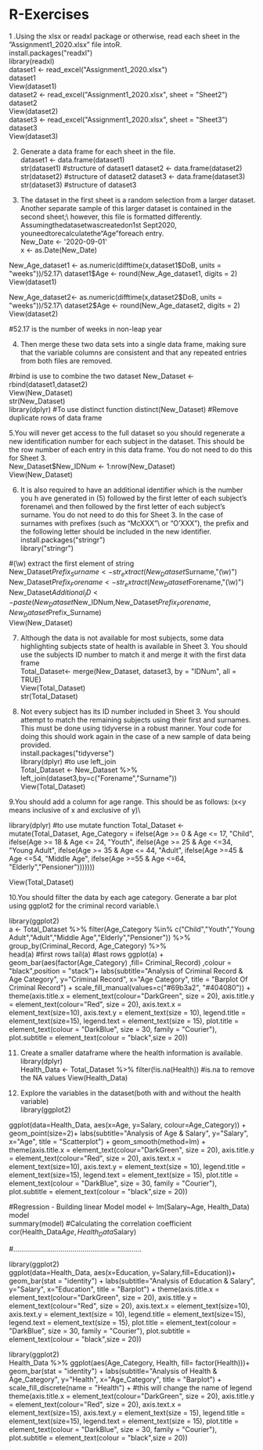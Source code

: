 # R-Exercises




1 .Using the xlsx or readxl package or otherwise, read each sheet in the ”Assignment1_2020.xlsx” file intoR.\
install.packages("readxl")\
library(readxl)\
dataset1 <- read_excel("Assignment1_2020.xlsx")\
dataset1\
View(dataset1)\
dataset2 <- read_excel("Assignment1_2020.xlsx", sheet = "Sheet2")\
dataset2\
View(dataset2)\
dataset3 <- read_excel("Assignment1_2020.xlsx", sheet = "Sheet3")\
dataset3\
View(dataset3)

2. Generate a data frame for each sheet in the file.\
dataset1 <- data.frame(dataset1)\
str(dataset1)  #structure of dataset1
dataset2 <- data.frame(dataset2)\
str(dataset2)  #structure of dataset2
dataset3 <- data.frame(dataset3)\
str(dataset3) #structure of dataset3


3. The dataset in the first sheet is a random selection from a larger dataset. Another separate sample of this larger dataset is contained in the second sheet;\ however, this file is formatted differently. Assumingthedatasetwascreatedon1st Sept2020, youneedtorecalculatethe“Age”foreach entry.\
New_Date <- '2020-09-01'\
x <- as.Date(New_Date)

New_Age_dataset1 <- as.numeric(difftime(x,dataset1$DoB, units = "weeks"))/52.17\
dataset1$Age <- round(New_Age_dataset1, digits = 2)\
View(dataset1)

New_Age_dataset2<- as.numeric(difftime(x,dataset2$DoB, units = "weeks"))/52.17\
dataset2$Age <- round(New_Age_dataset2, digits = 2)\
View(dataset2)

#52.17 is the number of weeks in non-leap year

4. Then merge these two data sets into a single data frame, making sure that the variable columns are consistent and that any repeated entries from both files are removed.

#rbind is use to combine the two dataset
New_Dataset <- rbind(dataset1,dataset2)\
View(New_Dataset)\
str(New_Dataset)\
library(dplyr) #To use distinct function
distinct(New_Dataset)  #Remove duplicate rows of data frame


5.You will never get access to the full dataset so you should regenerate a new identification number for each subject in the dataset. This should be the row number of each entry in this data frame. You do not need to do this for Sheet 3.\
New_Dataset$New_IDNum <- 1:nrow(New_Dataset)\
View(New_Dataset)

6. It is also required to have an additional identifier which is the number you h ave generated in (5) followed by the first letter of each subject’s forename\ and then followed by the first letter of each subject’s surname. You do not need to do this for Sheet 3. In the case of surnames with prefixes (such as “McXXX”\ or “O’XXX”), the prefix and the following letter should be included in the new identifier.\
install.packages("stringr")\
library("stringr")

#(\\w) extract the first element of string\
New_Dataset$Prefix_Surname <- str_extract(New_Dataset$Surname,"(\\w)")\
New_Dataset$Prefix_Forename <- str_extract(New_Dataset$Forename,"(\\w)")\
New_Dataset$Additional_ID <- paste(New_Dataset$New_IDNum,New_Dataset$Prefix_Forename,New_Dataset$Prefix_Surname)\
View(New_Dataset)


7. Although the data is not available for most subjects, some data highlighting subjects state of health is available in Sheet 3. You should use the subjects ID number to match it and merge it with the first data frame\
Total_Dataset<- merge(New_Dataset, dataset3, by = "IDNum", all = TRUE)\
View(Total_Dataset)\
str(Total_Dataset)

8. Not every subject has its ID number included in Sheet 3. You should attempt to match the remaining subjects using their first and surnames. This must be done using tidyverse in a robust manner. Your code for doing this should work again in the case of a new sample of data being provided.\
install.packages("tidyverse")\
library(dplyr)  #to use left_join\
Total_Dataset <- New_Dataset %>% left_join(dataset3,by=c("Forename","Surname"))\
View(Total_Dataset)


9.You should add a column for age range. This should be as follows: (x<y means inclusive of x and exclusive of y)\

library(dplyr) #to use mutate function
Total_Dataset <- mutate(Total_Dataset, Age_Category = ifelse(Age >= 0 & Age <= 17, "Child",
                                                ifelse(Age >= 18 & Age <= 24, "Youth",
                                                      ifelse(Age >= 25 & Age <=34, "Young Adult",
                                                             ifelse(Age >= 35 & Age <= 44, "Adult",
                                                                    ifelse(Age >=45 & Age <=54, "Middle Age",
                                                                           ifelse(Age >=55 & Age <=64, "Elderly","Pensioner")))))))


View(Total_Dataset)

10.You should filter the data by each age category. Generate a bar plot using ggplot2 for the criminal record variable.\

library(ggplot2)\
a <-  Total_Dataset %>% filter(Age_Category %in% c("Child","Youth","Young Adult","Adult","Middle Age","Elderly","Pensioner")) %>% group_by(Criminal_Record, Age_Category) %>%\
head(a) #first rows
tail(a) #last rows
  ggplot(a) + geom_bar(aes(factor(Age_Category) ,fill= Criminal_Record) ,colour = "black",position = "stack")+
  labs(subtitle="Analysis of Criminal Record & Age Category",
       y="Criminal Record",
       x="Age Category",
       title = "Barplot Of Criminal Record") +
  scale_fill_manual(values=c("#69b3a2", "#404080")) +
 theme(axis.title.x = element_text(colour="DarkGreen", size = 20),
           axis.title.y = element_text(colour="Red", size = 20),
           axis.text.x = element_text(size=10),
           axis.text.y = element_text(size = 10),
           legend.title = element_text(size=15),
           legend.text = element_text(size = 15),
           plot.title = element_text(colour = "DarkBlue", size = 30, family = "Courier"),
           plot.subtitle = element_text(colour = "black",size = 20))


11. Create a smaller dataframe where the health information is available.\
library(dplyr)\
Health_Data <- Total_Dataset %>% filter(!is.na(Health))  #is.na to remove the NA values
View(Health_Data)

12. Explore the variables in the dataset(both with and without the health variable)\
library(ggplot2)

ggplot(data=Health_Data, aes(x=Age, y=Salary, colour=Age_Category)) + geom_point(size=2)+
  labs(subtitle="Analysis of Age & Salary",
       y="Salary",
       x="Age",
       title = "Scatterplot") +
  geom_smooth(method=lm) +
theme(axis.title.x = element_text(colour="DarkGreen", size = 20),
           axis.title.y = element_text(colour="Red", size = 20),
           axis.text.x = element_text(size=10),
           axis.text.y = element_text(size = 10),
           legend.title = element_text(size=15),
           legend.text = element_text(size = 15),
      plot.title = element_text(colour = "DarkBlue", size = 30, family = "Courier"),
      plot.subtitle = element_text(colour = "black",size = 20))


#Regression - Building linear Model
model <- lm(Salary~Age, Health_Data)\
model\
summary(model)
#Calculating the correlation coefficient
cor(Health_Data$Age, Health_Data$Salary)


#.................................................................

library(ggplot2)\
ggplot(data=Health_Data, aes(x=Education, y=Salary,fill=Education))+ geom_bar(stat = "identity") +
  labs(subtitle="Analysis of Education & Salary",
       y="Salary",
       x="Education",
       title = "Barplot") +
  theme(axis.title.x = element_text(colour="DarkGreen", size = 20),
        axis.title.y = element_text(colour="Red", size = 20),
        axis.text.x = element_text(size=10),
        axis.text.y = element_text(size = 10),
        legend.title = element_text(size=15),
        legend.text = element_text(size = 15),
        plot.title = element_text(colour = "DarkBlue", size = 30, family = "Courier"),
        plot.subtitle = element_text(colour = "black",size = 20))



library(ggplot2)\
Health_Data %>% ggplot(aes(Age_Category, Health, fill= factor(Health)))+ geom_bar(stat = "identity") +
  labs(subtitle="Analysis of Health & Age_Category",
       y="Health",
       x="Age_Category",
       title = "Barplot") +
  scale_fill_discrete(name = "Health") +  #this will change the name of legend
  theme(axis.title.x = element_text(colour="DarkGreen", size = 20),
        axis.title.y = element_text(colour="Red", size = 20),
        axis.text.x = element_text(size=15),
        axis.text.y = element_text(size = 15),
        legend.title = element_text(size=15),
        legend.text = element_text(size = 15),
        plot.title = element_text(colour = "DarkBlue", size = 30, family = "Courier"),
        plot.subtitle = element_text(colour = "black",size = 20))





